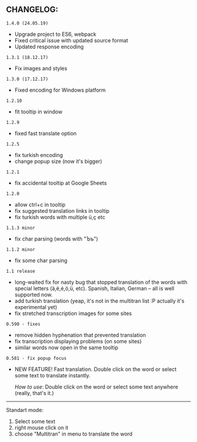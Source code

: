## CHANGELOG:
`1.4.0 (24.05.19)`
- Upgrade project to ES6, webpack
- Fixed critical issue with updated source format
- Updated response encoding

`1.3.1 (18.12.17)`
- Fix images and styles

`1.3.0 (17.12.17)`
- Fixed encoding for Windows platform

`1.2.10`
- fit tooltip in window

`1.2.9`
- fixed fast translate option

`1.2.5`
- fix turkish encoding
- change popup size (now it's bigger)

`1.2.1`
- fix accidental tooltip at Google Sheets

`1.2.0`
- allow ctrl+c in tooltip
- fix suggested translation links in tooltip
- fix turkish words with multiple ü,ç etc

`1.1.3 minor`
- fix char parsing (words with "Ъъ")

`1.1.2 minor`
- fix some char parsing

`1.1 release`
 - long-waited fix for nasty bug that stopped translation of the words with special letters (ä,ë,é,ö,ü, etc). Spanish, Italian, German – all is well supported now.
- add turkish translation (yeap, it's not in the multitran list :P actually it's experimental yet)
- fix stretched transcription images for some sites

`0.590 - fixes` 
  - remove hidden hyphenation that prevented translation
  - fix transcription displaying problems (on some sites)
  - similar words now open in the same tooltip

`0.581 - fix popup focus`

- NEW FEATURE!
Fast translation. Double click on the word or select some text to translate instantly.

  *How to use*:
  Double click on the word or select some text anywhere (really, that's it.)

---
Standart mode:
1. Select some text
2. right mouse click on it
3. choose "Multitran" in menu to translate the word